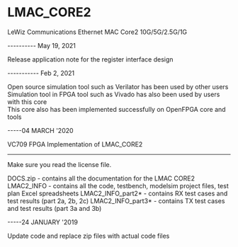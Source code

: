 # LMAC_CORE2
LeWiz Communications Ethernet MAC Core2 10G/5G/2.5G/1G

---------- May 19, 2021

Release application note for the register interface design

----------- Feb 2, 2021

Open source simulation tool such as Verilator has been used by other users  
Simulation tool in FPGA tool such as Vivado has also been used by users with this core  
This core also has been implemented successfully on OpenFPGA core and tools  

-----04 MARCH '2020

 VC709 FPGA Implementation of LMAC_CORE2  
 
---------------------------------------------  

Make sure you read the license file.

DOCS.zip - contains all the documentation for the LMAC CORE2
LMAC2_INFO - contains all the code, testbench, modelsim project files, test plan Excel spreadsheets
LMAC2_INFO_part2* - contains RX test cases and test results (part 2a, 2b, 2c)
LMAC2_INFO_part3* - contains TX test cases and test results (part 3a and 3b)

-----24 JANUARY '2019

 Update code and replace zip files with actual code files



